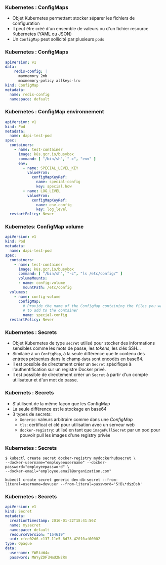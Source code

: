 ### Kubernetes : ConfigMaps

- Objet Kubernetes permettant stocker séparer les fichiers de configuration
- Il peut être créé d'un ensemble de valeurs ou d'un fichier resource Kubernetes (YAML ou JSON)
- Un `ConfigMap` peut sollicité par plusieurs `pods`

### Kubernetes : ConfigMaps

```yaml
apiVersion: v1
data:
    redis-config: |
      maxmemory 2mb
      maxmemory-policy allkeys-lru
kind: ConfigMap
metadata:
  name: redis-config
  namespace: default
```

### Kubernetes : ConfigMap environnement

```yaml
apiVersion: v1
kind: Pod
metadata:
  name: dapi-test-pod
spec:
  containers:
    - name: test-container
      image: k8s.gcr.io/busybox
      command: [ "/bin/sh", "-c", "env" ]
      env:
        - name: SPECIAL_LEVEL_KEY
          valueFrom:
            configMapKeyRef:
              name: special-config
              key: special.how
        - name: LOG_LEVEL
          valueFrom:
            configMapKeyRef:
              name: env-config
              key: log_level
  restartPolicy: Never
```

### Kubernetes: ConfigMap volume

```yaml
apiVersion: v1
kind: Pod
metadata:
  name: dapi-test-pod
spec:
  containers:
    - name: test-container
      image: k8s.gcr.io/busybox
      command: [ "/bin/sh", "-c", "ls /etc/config/" ]
      volumeMounts:
      - name: config-volume
        mountPath: /etc/config
  volumes:
    - name: config-volume
      configMap:
        # Provide the name of the ConfigMap containing the files you want
        # to add to the container
        name: special-config
  restartPolicy: Never
```

### Kubernetes : Secrets

- Objet Kubernetes de type `secret` utilisé pour stocker des informations sensibles comme les mots de passe, les _tokens_, les clés SSH...
- Similaire à un `ConfigMap`, à la seule différence que le contenu des entrées présentes dans le champ `data` sont encodés en base64.
- Il est possible de directement créer un `Secret` spécifique à l'authentification sur un registre Docker privé.
- Il est possible de directement créer un `Secret` à partir d'un compte utilisateur et d'un mot de passe.

### Kubernets : Secrets

- S'utilisent de la même façon que les ConfigMap
- La seule différence est le stockage en base64
- 3 types de secrets:
  - `Generic`: valeurs arbitraire comme dans une *ConfigMap*
  - `tls`: certificat et clé pour utilisation avec un serveur web
  - `docker-registry`: utilisé en tant que `imagePullSecret` par un pod pour pouvoir pull les images d'une registry privée

### Kubernetes : Secrets

```console
$ kubectl create secret docker-registry mydockerhubsecret \
--docker-username="employeeusername" --docker-password="employeepassword" \
--docker-email="employee.email@organization.com"
```

```console
kubectl create secret generic dev-db-secret --from-literal=username=devuser --from-literal=password='S!B\*d$zDsb'
```

### Kubernetes : Secrets

```yaml
apiVersion: v1
kind: Secret
metadata:
  creationTimestamp: 2016-01-22T18:41:56Z
  name: mysecret
  namespace: default
  resourceVersion: "164619"
  uid: cfee02d6-c137-11e5-8d73-42010af00002
type: Opaque
data:
  username: YWRtaW4=
  password: MWYyZDFlMmU2N2Rm
```
